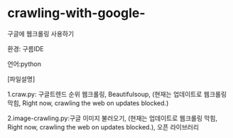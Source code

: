 # crawling-with-google-
구글에 웹크롤링 사용하기

환경: 구름IDE

언어:python 


[파일설명]

1.craw.py: 구글트렌드 순위 웹크롤링, Beautifulsoup, (현재는 업데이트로 웹크롤링 막힘,  Right now, crawling the web on updates blocked.)

2.image-crawling.py:구글 이미지 불러오기, (현재는 업데이트로 웹크롤링 막힘,  Right now, crawling the web on updates blocked.), 오픈 라이브러리 
